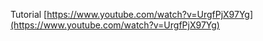Tutorial [https://www.youtube.com/watch?v=UrgfPjX97Yg](https://www.youtube.com/watch?v=UrgfPjX97Yg)
